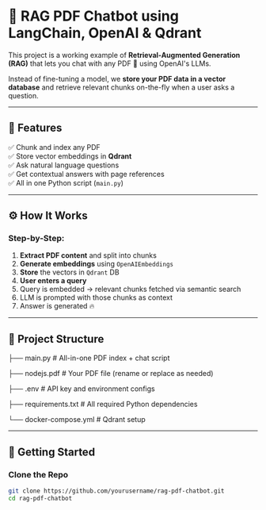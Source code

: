 # 🧠 RAG PDF Chatbot using LangChain, OpenAI & Qdrant

This project is a working example of **Retrieval-Augmented Generation (RAG)** that lets you chat with any PDF 📄 using OpenAI's LLMs.

Instead of fine-tuning a model, we **store your PDF data in a vector database** and retrieve relevant chunks on-the-fly when a user asks a question.

---

## 📌 Features

✅ Chunk and index any PDF  
✅ Store vector embeddings in **Qdrant**  
✅ Ask natural language questions  
✅ Get contextual answers with page references  
✅ All in one Python script (`main.py`)

---

## ⚙️ How It Works

### Step-by-Step:

1. **Extract PDF content** and split into chunks  
2. **Generate embeddings** using `OpenAIEmbeddings`  
3. **Store** the vectors in `Qdrant` DB  
4. **User enters a query**
5. Query is embedded → relevant chunks fetched via semantic search  
6. LLM is prompted with those chunks as context  
7. Answer is generated 🔥

---

## 📂 Project Structure

├── main.py # All-in-one PDF index + chat script

├── nodejs.pdf # Your PDF file (rename or replace as needed)

├── .env # API key and environment configs

├── requirements.txt # All required Python dependencies

└── docker-compose.yml # Qdrant setup




---

## 🚀 Getting Started

###  Clone the Repo

```bash
git clone https://github.com/yourusername/rag-pdf-chatbot.git
cd rag-pdf-chatbot



